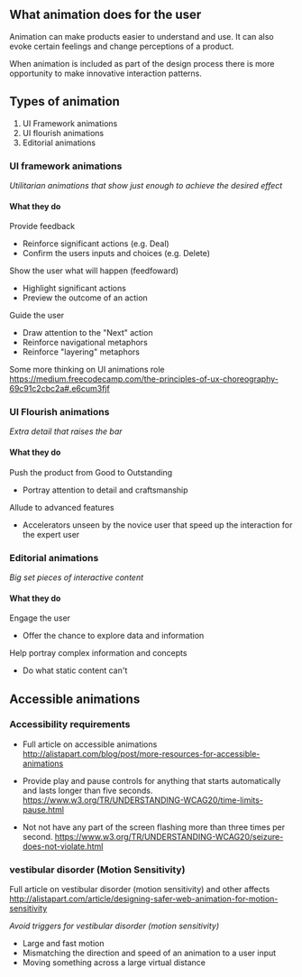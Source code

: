 ## What animation does for the user

Animation can make products easier to understand and use. It can also evoke certain feelings and change perceptions of a product.

When animation is included as part of the design process there is more opportunity to make innovative interaction patterns.


## Types of animation
1. UI Framework animations
2. UI flourish animations
3. Editorial animations


### UI framework animations
*Utilitarian animations that show just enough to achieve the desired effect*

#### What they do

Provide feedback
- Reinforce significant actions (e.g. Deal)
- Confirm the users inputs and choices (e.g. Delete)

Show the user what will happen (feedfoward)
- Highlight significant actions
- Preview the outcome of an action

Guide the user
- Draw attention to the "Next" action
- Reinforce navigational metaphors
- Reinforce "layering" metaphors

Some more thinking on UI animations role
https://medium.freecodecamp.com/the-principles-of-ux-choreography-69c91c2cbc2a#.e6cum3fjf


### UI Flourish animations
*Extra detail that raises the bar*

#### What they do

Push the product from Good to Outstanding
- Portray attention to detail and craftsmanship

Allude to advanced features
- Accelerators unseen by the novice user that speed up the interaction for the expert user


### Editorial animations
*Big set pieces of interactive content*

#### What they do

Engage the user
- Offer the chance to explore data and information

Help portray complex information and concepts
- Do what static content can't


## Accessible animations

### Accessibility requirements
- Full article on accessible animations
http://alistapart.com/blog/post/more-resources-for-accessible-animations

- Provide play and pause controls for anything that starts automatically and lasts longer than five seconds.
https://www.w3.org/TR/UNDERSTANDING-WCAG20/time-limits-pause.html

- Not not have any part of the screen flashing more than three times per second.
https://www.w3.org/TR/UNDERSTANDING-WCAG20/seizure-does-not-violate.html

### vestibular disorder (Motion Sensitivity)
Full article on vestibular disorder (motion sensitivity) and other affects
http://alistapart.com/article/designing-safer-web-animation-for-motion-sensitivity

*Avoid triggers for vestibular disorder (motion sensitivity)*
- Large and fast motion
- Mismatching the direction and speed of an animation to a user input
- Moving something across a large virtual distance
